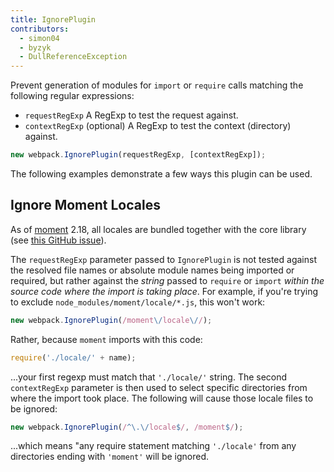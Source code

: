 ```yaml
---
title: IgnorePlugin
contributors:
  - simon04
  - byzyk
  - DullReferenceException
---
```


Prevent generation of modules for `import` or `require` calls matching the following regular expressions:

* `requestRegExp` A RegExp to test the request against.
* `contextRegExp` (optional) A RegExp to test the context (directory) against.

``` js
new webpack.IgnorePlugin(requestRegExp, [contextRegExp]);
```

The following examples demonstrate a few ways this plugin can be used.


## Ignore Moment Locales

As of [moment](https://momentjs.com/) 2.18, all locales are bundled together with the core library (see [this GitHub issue](https://github.com/moment/moment/issues/2373)). 

The `requestRegExp` parameter passed to `IgnorePlugin` is not tested against the resolved file names or absolute module names being imported or required, but rather against the _string_ passed to `require` or `import` _within the source code where the import is taking place_. For example, if you're trying to exclude `node_modules/moment/locale/*.js`, this won't work:

```js
new webpack.IgnorePlugin(/moment\/locale\//);
```

Rather, because `moment` imports with this code:

```js
require('./locale/' + name);
```

...your first regexp must match that `'./locale/'` string. The second `contextRegExp` parameter is then used to select specific directories from where the import took place. The following will cause those locale files to be ignored:

```js
new webpack.IgnorePlugin(/^\.\/locale$/, /moment$/);
```

...which means "any require statement matching `'./locale'` from any directories ending with `'moment'` will be ignored.
